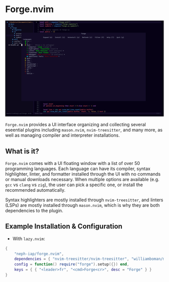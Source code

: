 # Forge.nvim

![demo](./docs/demo.png)

`Forge.nvim` provides a UI interface organizing and collecting several eseential plugins including `mason.nvim`, `nvim-treesitter`, and many more, as well as managing compiler and interpreter installations. 

## What is it?

`Forge.nvim` comes with a UI floating window with a list of over 50 programming languages. Each language can have its compiler, syntax highlighter, linter, and formatter installed through the UI with no commands or manual downloads necessary. When multiple options are available (e.g. `gcc` vs `clang` vs `zig`), the user can pick a specific one, or install the recommended automatically.

Syntax highlighters are mostly installed through `nvim-treesitter`, and linters (LSPs) are mostly installed through `mason.nvim`, which is why they are both dependencies to the plugin.

## Example Installation & Configuration
- With `lazy.nvim`:
```lua
{
    "neph-iap/forge.nvim",
    dependencies = { "nvim-treesitter/nvim-treesitter", "williamboman/mason.nvim" },
    config = function() require("forge").setup({}) end,
    keys = { { "<leader>fr", "<cmd>Forge<cr>", desc = "Forge" } }
}
```
